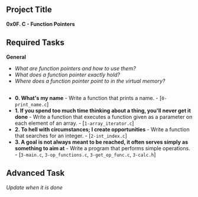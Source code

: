 ## Project Title

**0x0F. C - Function Pointers**

## Required Tasks

**General**

* *What are function pointers and how to use them?*
* *What does a function pointer exactly hold?*
* *Where does a function pointer point to in the virtual memory?*

## 

* **0. What's my name** - Write a function that prints a name. - [`0-print_name.c`]
* **1. If you spend too much time thinking about a thing, you'll never get it done** - Write a function that executes a function given as a parameter on each element of an array. - [`1-array_iterator.c`]
* **2. To hell with circumstances; I create opportunities** - Write a function that searches for an integer. - [`2-int_index.c`]
* **3. A goal is not always meant to be reached, it often serves simply as something to aim at** - Write a program that performs simple operations. -
 [`3-main.c`, `3-op_functions.c`, `3-get_op_func.c`, `3-calc.h`]

## Advanced Task

*Update when it is done*
